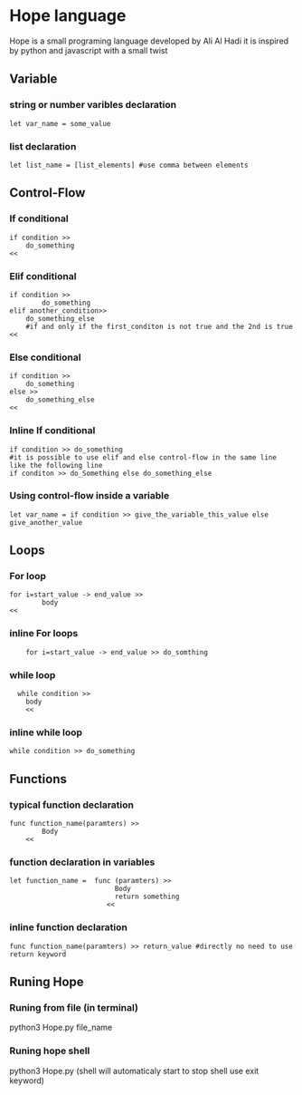 # Hope language
  Hope is a small programing language developed by Ali Al Hadi
  it is inspired by python and javascript with a small twist
  
## Variable

### string or number varibles declaration

    let var_name = some_value
    
### list declaration
    
    let list_name = [list_elements] #use comma between elements

## Control-Flow

### If conditional

    if condition >> 
        do_something
    << 
    


### Elif conditional

    if condition >> 
            do_something
    elif another_condition>>
        do_something_else 
        #if and only if the first_conditon is not true and the 2nd is true
    << 


### Else conditional

    if condition >> 
        do_something
    else >>
        do_something_else
    << 

### Inline If conditional

    if condition >> do_something
    #it is possible to use elif and else control-flow in the same line like the following line
    if conditon >> do_Something else do_something_else


### Using control-flow inside a variable

    let var_name = if condition >> give_the_variable_this_value else give_another_value



## Loops

### For loop

    for i=start_value -> end_value >>
            body
    <<


### inline For loops
    
        for i=start_value -> end_value >> do_somthing


### while loop

    
      while condition >>
        body
        <<


### inline while loop

    while condition >> do_something

## Functions

### typical function declaration 

    func function_name(paramters) >>
            Body
        <<


###  function declaration  in variables

    let function_name =  func (paramters) >>
                              Body
                              return something
                            <<


###  inline function declaration  

    func function_name(paramters) >> return_value #directly no need to use  return keyword
                              
                              
                              
       
## Runing Hope

### Runing from file (in terminal)

  python3 Hope.py file_name
 
 
### Runing  hope shell

  python3 Hope.py (shell will automaticaly start to stop shell use exit keyword)



